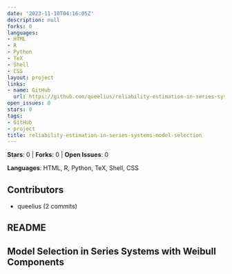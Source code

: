 ```yaml
---
date: '2023-11-10T04:16:05Z'
description: null
forks: 0
languages:
- HTML
- R
- Python
- TeX
- Shell
- CSS
layout: project
links:
- name: GitHub
  url: https://github.com/queelius/reliability-estimation-in-series-systems-model-selection
open_issues: 0
stars: 0
tags:
- GitHub
- project
title: reliability-estimation-in-series-systems-model-selection
---
```


**Stars**: 0 | **Forks**: 0 | **Open Issues**: 0

**Languages**: HTML, R, Python, TeX, Shell, CSS

## Contributors
- queelius (2 commits)

## README
## Model Selection in Series Systems with Weibull Components
